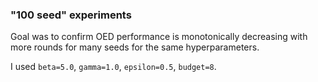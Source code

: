 ### "100 seed" experiments

Goal was to confirm OED performance is monotonically decreasing with more rounds for many seeds for the same hyperparameters.

I used `beta=5.0`, `gamma=1.0`, `epsilon=0.5`, `budget=8`.